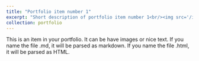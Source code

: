 ```yaml
---
title: "Portfolio item number 1"
excerpt: "Short description of portfolio item number 1<br/><img src='/images/50x300.png'>"
collection: portfolio
---
```


This is an item in your portfolio. It can be have images or nice text. If you name the file .md, it will be parsed as markdown. If you name the file .html, it will be parsed as HTML. 
